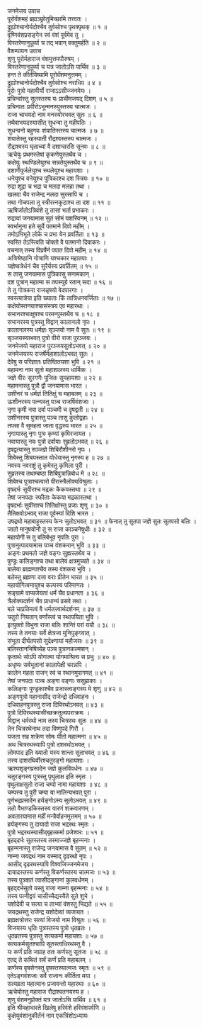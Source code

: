 जनमेजय उवाच  
पूरोर्वंशमहं ब्रह्मञ्छ्रोतुमिच्छामि तत्त्वतः ।  
द्रुह्योश्चानोर्यदोश्चैव तुर्वसोश्च पृथक्पृथक् ॥ १ ॥  
वृष्णिवंशप्रसङ्गेन स्वं वंशं पूर्वमेव तु ।  
विस्तरेणानुपूर्व्या च तद् भवान् वक्तुमर्हति ॥ २ ॥  
वैशम्पायन उवाच  
शृणु पूरोर्महाराज वंशमुत्तमपौरुषम् ।  
विस्तरेणानुपूर्व्या च यत्र जातोऽसि पार्थिव ॥ ३ ॥  
हन्त ते कीर्तयिष्यामि पूरोर्वंशमनुत्तमम् ।  
द्रुह्योश्चानोर्यदोश्चैव तुर्वसोश्च नराधिप ॥ ४ ॥  
पूरोः पुत्रो महावीर्यो राजाऽऽसीज्जनमेयः ।  
प्रचिन्वांस्तु सुतस्तस्य यः प्राचीमजयद् दिशम् ॥ ५ ॥  
प्रचिन्वतः प्रवीरोऽभून्मनस्युस्तस्य चात्मजः ।  
राजा चाभयदो नाम मनस्योरभवत् सुतः ॥ ६ ॥  
तथैवाभयदस्यासीत् सुधन्वा तु महीपतिः ।  
सुधन्वनो बहुगवः शंयातिस्तस्य चात्मजः ॥ ७ ॥  
शंयातेस्तु रहस्याती रौद्रश्वस्तस्य चात्मजः ।  
रौद्राश्वस्य घृताच्यां वै दशाप्सरसि सूनवः ॥ ८ ॥  
ऋचेयुः प्रथमस्तेषां कृकणेयुस्तथैव च ।  
कक्षेयुः स्थण्डिलेयुश्च सन्नतेयुस्तथैव च ॥ ९ ॥  
दशार्णेयुर्जलेयुश्च स्थलेयुश्च महायशाः ।  
धनेयुश्च वनेयुश्च पुत्रिकाश्च दश स्त्रियः ॥ १० ॥  
रुद्रा शूद्रा च भद्रा च मलदा मलहा तथा ।  
खलदा चैव राजेन्द्र नलदा सुरसापि च ।  
तथा गोचपला तु स्त्रीरत्नकूटाश्च ता दश ॥ ११ ॥  
ऋषिर्जातोऽत्रिवंशे तु तासां भर्ता प्रभाकरः ।  
रुद्रायां जनयामास सुतं सोमं यशस्विनम् ॥ १२ ॥  
स्वर्भानुना हते सूर्ये पतमाने दिवो महीम् ।  
तमोऽभिभूते लोके च प्रभा येन प्रवर्तिता ॥ १३ ॥  
स्वस्ति तेऽस्त्विति चोक्तो वै पतमानो दिवाकरः ।  
वचनात् तस्य विप्रर्षेर्न पपात दिवो महीम् ॥ १४ ॥  
अत्रिश्रेष्ठानि गोत्राणि यश्चकार महातपाः ।  
यज्ञेष्वत्रेर्धनं चैव सुरैर्यस्य प्रवर्तितम् ॥ १५ ॥  
स तासु जनयामास पुत्रिकासु सनामकान् ।  
दश पुत्रान् महात्मा स तपस्युग्रे रतान् सदा ॥ १६ ॥  
ते तु गोत्रकरा राजन्नृषयो वेदपारगाः ।  
स्वस्त्यात्रेया इति ख्याताः किं त्वत्रिधनवर्जिताः ॥ १७ ॥  
कक्षेयोस्तनयाश्चासंस्त्रय एव महारथाः ।  
सभानरश्चाक्षुषश्च परमन्युस्तथैव च ॥ १८ ॥  
सभानरस्य पुत्रस्तु विद्वान् कालानलो नृपः ।  
कालानलस्य धर्मज्ञः सृञ्जयो नाम वै सुतः ॥ १९ ॥  
सृञ्जयस्याभवत् पुत्रो वीरो राजा पुरञ्जयः ।  
जनमेजयो महाराज पुरञ्जयसुतोऽभवत् ॥ २० ॥  
जनमेजयस्य राजर्षेर्महाशालोऽभवत् सुतः ।  
देवेषु स परिज्ञातः प्रतिष्ठितयशा भुवि ॥ २१ ॥  
महामना नाम सुतो महाशालस्य धार्मिकः ।  
जज्ञे वीरः सुरगणैः पूजितः सुमहायशाः ॥ २२ ॥  
महामनास्तु पुत्रौ द्वौ जनयामास भारत ।  
उशीनरं च धर्मज्ञं तितिक्षुं च महाबलम् ॥ २३ ॥  
ऊशीनरस्य पत्न्यस्तु पञ्च राजर्षिवंशजाः ।  
नृगा कृमी नवा दर्वा पञ्चमी च दॄषद्वती ॥ २४ ॥  
उशीनरस्य पुत्रास्तु पञ्च तासु कुलोद्वहाः ।  
तपसा वै सुमहता जाता वृद्धस्य भारत ॥ २५ ॥  
नृगायास्तु नृगः पुत्रः कृम्यां कृमिरजायत ।  
नवायास्तु नवः पुत्रो दर्वायाः सुव्रतोऽभवत् ॥ २६ ॥  
दृषद्वत्यास्तु सञ्जज्ञे शिबिरौशीनरो नृपः ।  
शिबेस्तु शिबयस्तात योधेयास्तु नृगस्य ह ॥ २७ ॥  
नवस्य नवराष्ट्रं तु कृमेस्तु कृमिला पुरी ।  
सुव्रतस्य तथाम्बष्ठा शिबिपुत्रान्निबोध मे ॥ २८ ॥  
शिबेश्च पुत्राश्चत्वारो वीरास्त्रैलोक्यविश्रुताः ।  
वृषदर्भः सुवीरश्च मद्रकः कैकयस्तथा ॥ २९ ॥  
तेषां जनपदाः स्फीताः केकया मद्रकास्तथा ।  
वृषदर्भाः सुवीराश्च तितिक्षोस्तु प्रजाः शृणु ॥ ३० ॥  
तैतिक्षवोऽभवद् राजा पूर्वस्यां दिशि भारत ।  
उषद्रथो महाबाहुस्तस्य फेनः सुतोऽभवत् ॥ ३१ ॥
फेनात् तु सुतपा जज्ञे सुतः सुतपसो बलिः ।  
जातो मानुषयोनौ तु स राजा काञ्चनेषुधीः ॥ ३२ ॥  
महायोगी स तु बलिर्बभूव नृपतिः पुरा ।  
पुत्रानुत्पादयामास पञ्च वंशकरान् भुवि ॥ ३३ ॥  
अङ्गः प्रथमतो जज्ञे वङ्गः सुह्मस्तथैव च ।  
पुण्ड्रः कलिङ्गश्च तथा बालेयं क्षत्रमुच्यते ॥ ३४ ॥  
बालेया ब्राह्मणाश्चैव तस्य वंशकरा भुवि ।  
बलेस्तु ब्रह्मणा दत्ता वराः प्रीतेन भारत ॥ ३५ ॥  
महायोगित्वमायुश्च कल्पस्य परिमाणतः ।  
सङ्ग्रामे वाप्यजेयत्वं धर्मं चैव प्रधानता ॥ ३६ ॥  
त्रैलोक्यदर्शनं चैव प्राधान्यं प्रसवे तथा ।  
बले चाप्रतिमत्वं वै धर्मतत्त्वार्थदर्शनम् ॥ ३७ ॥  
चतुरो नियतान् वर्णांस्त्वं च स्थापयिता भुवि ।  
इत्युक्तो विभुना राजा बलिः शान्तिं परां ययौ ॥ ३८ ॥  
तस्य ते तनयाः सर्वे क्षेत्रजा मुनिपुङ्गवात् ।  
संभूता दीर्घतपसो सुदेक्ष्णायां महौजसः ॥ ३९ ॥  
बलिस्तानभिषिच्येह पञ्च पुत्रानकल्मषान् ।  
कृतार्थः सोऽपि योगात्मा योगमाश्रित्य स प्रभुः ॥ ४० ॥  
अधृष्यः सर्वभूतानां कालापेक्षी चरन्नपि ।  
कालेन महता राजन् स्वं च स्थानमुपागमत् ॥ ४१ ॥  
तेषां जनपदाः पञ्च अङ्गा वङ्गाः ससुह्मकाः ।  
कलिङ्गाः पुण्ड्रकाश्चैव प्रजास्त्वङ्गस्य मे शृणु ॥ ४२ ॥  
अङ्गपुत्रो महानासीद् राजेन्द्रो दधिवाहनः ।  
दधिवाहनपुत्रस्तु राजा दिविरथोऽभवत् ॥ ४३ ॥  
पुत्रो दिविरथस्यासीच्छक्रतुल्यपराक्रमः ।  
विद्वान् धर्मरथो नाम तस्य चित्ररथः सुतः ॥ ४४ ॥  
तेन चित्ररथेनाथ तदा विष्णुपदे गिरौ ।  
यजता सह शक्रेण सोमः पीतो महात्मना ॥ ४५ ॥  
अथ चित्ररथस्यापि पुत्रो दशरथोऽभवत् ।  
लोमपाद इति ख्यातो यस्य शान्ता सुताभवत् ॥ ४६ ॥  
तस्य दाशरथिर्वीरश्चतुरङ्गो महायशाः ।  
ऋश्यशृङ्गप्रसादेन जज्ञे कुलविवर्धनः ॥ ४७ ॥  
चतुरङ्गस्य पुत्रस्तु पृथुलाक्ष इति स्मृतः ।  
पृथुलाक्षसुतो राजा चम्पो नामा महायशाः ॥ ४८ ॥  
चम्पस्य तु पुरी चम्पा या मालिन्यभवत् पुरा ।  
पूर्णभद्रप्रसादेन हर्यङ्गोऽस्य सुतोऽभवत् ॥ ४९ ॥  
ततो वैभाण्डकिस्तस्य वारणं शक्रवारणम् ।  
अवतारयामास महीं मन्त्रैर्वाहनमुत्तमम् ॥ ५० ॥  
हर्यङ्गस्य तु दायादो राजा भद्ररथः स्मृतः ।  
पुत्रो भद्ररथस्यासीद्बृहत्कर्मा प्रजेश्वरः ॥ ५१ ॥  
बृहद्‌दर्भः सुतस्तस्य तस्माज्जज्ञे बृहन्मनाः ।  
बृहन्मनास्तु राजेन्द्र जनयामास वै सुतम् ॥ ५२ ॥  
नाम्ना जयद्रथं नाम यस्माद् दृढरथो नृपः ।  
आसीद् दृढरथस्यापि विश्वजिज्जनमेजय ।  
दायादस्तस्य कर्णस्तु विकर्णस्तस्य चात्मजः ॥ ५३ ॥  
तस्य पुत्रशतं त्वासीदङ्गानां कुलवर्धनम् ।  
बृहद्‌दर्भसुतो यस्तु राजा नाम्ना बृहन्मनाः ॥ ५४ ॥  
तस्य पत्नीद्वयं चासीच्चैद्यस्यैते सुते शुभे ।  
यशोदेवी च सत्या च ताभ्यां वंशस्तु भिद्यते ॥ ५५ ॥  
जयद्रथस्तु राजेन्द्र यशोदेव्यां व्यजायत ।  
ब्रह्मक्षत्रोत्तरः सत्यां विजयो नाम विश्रुतः ॥ ५६ ॥  
विजयस्य धृतिः पुत्रस्तस्य पुत्रो धृतव्रतः ।  
धृतव्रतस्य पुत्रस्तु सत्यकर्मा महायशाः ॥ ५७ ॥  
सत्यकर्मसुतश्चापि सूतस्त्वधिरथस्तु वै ।  
यः कर्णं प्रति जग्राह ततः कर्णस्तु सूतजः ॥ ५८ ॥  
एतद् ते कथितं सर्वं कर्णं प्रति महाबलम् ।  
कर्णस्य वृषसेनस्तु वृषस्तस्यात्मजः स्मृतः ॥ ५९ ॥  
एतेऽङ्गवंशजाः सर्वे राजानः कीर्तिता मया ।  
सत्यव्रता महात्मानः प्रजावन्तो महारथाः ॥ ६० ॥  
ऋचेयोस्तु महाराज रौद्राश्वतनयस्य ह ।  
शृणु वंशमनुप्रोक्तं यत्र जातोऽसि पार्थिव ॥ ६१ ॥  
इति श्रीमहाभारते खिलेषु हरिवंशे हरिवंशपर्वणि ॥  
कुक्षेयुवंशानुकीर्तनं नाम एकत्रिंशोऽध्यायः
